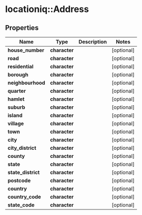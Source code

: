 # locationiq::Address

## Properties
Name | Type | Description | Notes
------------ | ------------- | ------------- | -------------
**house_number** | **character** |  | [optional] 
**road** | **character** |  | [optional] 
**residential** | **character** |  | [optional] 
**borough** | **character** |  | [optional] 
**neighbourhood** | **character** |  | [optional] 
**quarter** | **character** |  | [optional] 
**hamlet** | **character** |  | [optional] 
**suburb** | **character** |  | [optional] 
**island** | **character** |  | [optional] 
**village** | **character** |  | [optional] 
**town** | **character** |  | [optional] 
**city** | **character** |  | [optional] 
**city_district** | **character** |  | [optional] 
**county** | **character** |  | [optional] 
**state** | **character** |  | [optional] 
**state_district** | **character** |  | [optional] 
**postcode** | **character** |  | [optional] 
**country** | **character** |  | [optional] 
**country_code** | **character** |  | [optional] 
**state_code** | **character** |  | [optional] 


